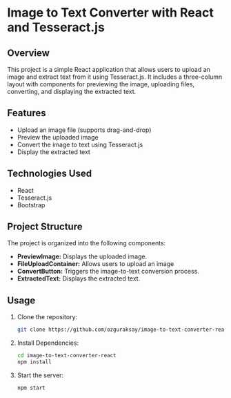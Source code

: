 # Image to Text Converter with React and Tesseract.js

## Overview

This project is a simple React application that allows users to upload an image and extract text from it using Tesseract.js. It includes a three-column layout with components for previewing the image, uploading files, converting, and displaying the extracted text.

## Features

- Upload an image file (supports drag-and-drop)
- Preview the uploaded image
- Convert the image to text using Tesseract.js
- Display the extracted text

## Technologies Used

- React
- Tesseract.js
- Bootstrap

## Project Structure

The project is organized into the following components:

- **PreviewImage:** Displays the uploaded image.
- **FileUploadContainer:** Allows users to upload an image
- **ConvertButton:** Triggers the image-to-text conversion process.
- **ExtractedText:** Displays the extracted text.

## Usage

1. Clone the repository:

   ```bash
   git clone https://github.com/ozguraksay/image-to-text-converter-react.git

2. Install Dependencies:

   ```bash
   cd image-to-text-converter-react
   npm install

3. Start the server:

   ```bash
   npm start
